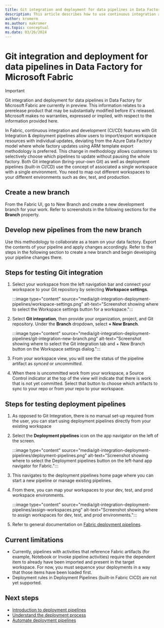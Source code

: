 ```yaml
---
title: Git integration and deployment for data pipelines in Data Factory for Microsoft Fabric
description: This article describes how to use continuous integration and deployment (CI/CD) with Git integration for data pipelines in Microsoft Fabric.
author: kromerm
ms.author: makromer
ms.topic: conceptual
ms.date: 03/26/2024
---
```


# Git integration and deployment for data pipelines in Data Factory for Microsoft Fabric

> [!IMPORTANT]
> Git integration and deployment for data pipelines in Data Factory for Microsoft Fabric are currently in preview. This information relates to a prerelease product that may be substantially modified before it's released. Microsoft makes no warranties, expressed or implied, with respect to the information provided here.

In Fabric, continuous integration and development (CI/CD) features with Git Integration & deployment pipelines allow users to import/export workspace resources with individual updates, deviating from the Azure Data Factory model where whole factory updates using ARM template export methodology is preferred. This change in methodology allows customers to selectively choose which pipelines to update without pausing the whole factory. Both Git integration (bring-your-own Git) as well as deployment pipelines (built-in CI/CD) use the concept of associated a single workspace with a single environment. You need to map out different workspaces to your different environments such as dev, test, and production.

## Create a new branch

From the Fabric UI, go to New Branch and create a new development branch for your work. Refer to screenshots in the following sections for the **Branch** property.

## Develop new pipelines from the new branch

Use this methodology to collaborate as a team on your data factory. Export the contents of your pipeline and apply changes accordingly. Refer to the steps in the following section to create a new branch and begin developing your pipeline changes there.

## Steps for testing Git integration

1. Select your workspace from the left navigation bar and connect your workspace to your Git repository by selecting **Workspace settings**.

   :::image type="content" source="media/git-integration-deployment-pipelines/workspace-settings.png" alt-text="Screenshot showing where to select the Workspace settings button for a workspace.":::

1. Select **Git integration**, then provide your organization, project, and Git repository. Under the **Branch** dropdown, select **+ New Branch**.

   :::image type="content" source="media/git-integration-deployment-pipelines/git-integration-new-branch.png" alt-text="Screenshot showing where to select the Git integration tab and + New Branch button on the Workspace settings dialog.":::

1. From your workspace view, you will see the status of the pipeline artifact as _synced_ or _uncommitted_.
1. When there is uncommitted work from your workspace, a Source Control indicator at the top of the view will indicate that there is work that is not yet committed. Select that button to choose which artifacts to sync to your repo or from your repo to your workspace.

## Steps for testing deployment pipelines

1. As opposed to Git Integration, there is no manual set-up required from the user, you can start using deployment pipelines directly from your existing workspace
1. Select the **Deployment pipelines** icon on the app navigator on the left of the screen.

   :::image type="content" source="media/git-integration-deployment-pipelines/deployment-pipelines.png" alt-text="Screenshot showing where to select the Deployment pipelines button on the left-hand app navigator for Fabric.":::

1. This navigates to the deployment pipelines home page where you can start a new pipeline or manage existing pipelines.
1. From there, you can map your workspaces to your dev, test, and prod workspace environments.

   :::image type="content" source="media/git-integration-deployment-pipelines/assign-workspaces.png" alt-text="Screenshot showing where to assign workspaces for dev, test, and prod environments.":::

1. Refer to general documentation on [Fabric deployment pipelines](/cicd/deployment-pipelines/get-started-with-deployment-pipelines.md).

## Current limitations

- Currently, pipelines with activities that reference Fabric artifacts (for example, Notebook or Invoke pipeline activities) require the dependent item to already have been imported and present in the target workspace. For now, you must sequence your deployments in a way that those items have been loaded first.
- Deployment rules in Deployment Pipelines (built-in Fabric CICD) are not yet supported.

## Next steps

- [Introduction to deployment pipelines](/cicd/deployment-pipelines/intro-to-deployment-pipelines.md)
- [Understand the deployment process](/cicd/deployment-pipelines/understand-the-deployment-process.md)
- [Automate deployment pipelines](/cicd/deployment-pipelines/pipeline-automation.md)
